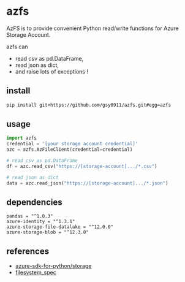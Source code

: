 # azfs

AzFS is to provide convenient Python read/write functions for Azure Storage Account.

azfs can

* read csv as pd.DataFrame,
* read json as dict,
* and raise lots of exceptions !

## install

```bash
pip install git+https://github.com/gsy0911/azfs.git#egg=azfs
```

## usage

```python
import azfs
credential = '[your storage account credential]'
azc = azfs.AzFileClient(credential=credential)

# read csv as pd.DataFrame
df = azc.read_csv("https://[storage-account].../*.csv")

# read json as dict
data = azc.read_json("https://[storage-account].../*.json")
```

## dependencies

```
pandas = "^1.0.3"
azure-identity = "^1.3.1"
azure-storage-file-datalake = "^12.0.0"
azure-storage-blob = "^12.3.0"
```

## references

* [azure-sdk-for-python/storage](https://github.com/Azure/azure-sdk-for-python/tree/master/sdk/storage)
* [filesystem_spec](https://github.com/intake/filesystem_spec)